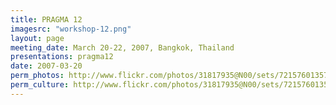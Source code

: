 ```yaml
---
title: PRAGMA 12
imagesrc: "workshop-12.png"
layout: page
meeting_date: March 20-22, 2007, Bangkok, Thailand
presentations: pragma12
date: 2007-03-20
perm_photos: http://www.flickr.com/photos/31817935@N00/sets/72157601357197301/
perm_culture: http://www.flickr.com/photos/31817935@N00/sets/72157601350916720/
---
```



